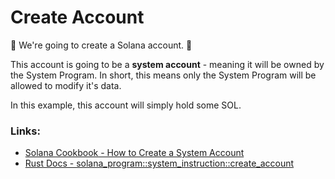 # Create Account

:wrench: We're going to create a Solana account. :wrench:   
   
This account is going to be a **system account** - meaning it will be owned by the System Program. In short, this means only the System Program will be allowed to modify it's data.   

In this example, this account will simply hold some SOL.

### Links:
- [Solana Cookbook - How to Create a System Account](https://solanacookbook.com/references/accounts.html#how-to-create-a-system-account)
- [Rust Docs - solana_program::system_instruction::create_account](https://docs.rs/solana-program/latest/solana_program/system_instruction/fn.create_account.html)